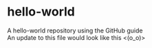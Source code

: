 # hello-world
A hello-world repository using the GitHub guide
<br> An update to this file would look like this <(o_o)>
